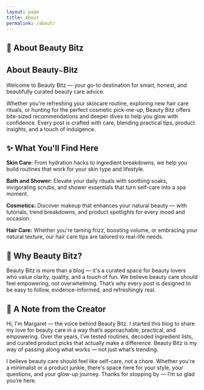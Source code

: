 ```yaml
---
layout: page
title: About
permalink: /about/
---
```


## 💖 About Beauty Bitz
<h2>About <span style="font-weight: bold; font-family: helveticaNeue;">Beauty~Bitz</span></h2>

Welcome to Beauty Bitz — your go-to destination for smart, honest, and beautifully curated beauty care advice.

Whether you're refreshing your skincare routine, exploring new hair care rituals, or hunting for the perfect cosmetic pick-me-up, Beauty Bitz offers bite-sized recommendations and deeper dives to help you glow with confidence. Every post is crafted with care, blending practical tips, product insights, and a touch of indulgence.

## ✨ What You'll Find Here
**Skin Care:** From hydration hacks to ingredient breakdowns, we help you build routines that work for your skin type and lifestyle.

**Bath and Shower:** Elevate your daily rituals with soothing soaks, invigorating scrubs, and shower essentials that turn self-care into a spa moment.

**Cosmetics:** Discover makeup that enhances your natural beauty — with tutorials, trend breakdowns, and product spotlights for every mood and occasion.

**Hair Care:** Whether you're taming frizz, boosting volume, or embracing your natural texture, our hair care tips are tailored to real-life needs.

## 🌸 Why Beauty Bitz?
Beauty Bitz is more than a blog — it's a curated space for beauty lovers who value clarity, quality, and a touch of fun. We believe beauty care should feel empowering, not overwhelming. That’s why every post is designed to be easy to follow, evidence-informed, and refreshingly real.

## 💬 A Note from the Creator
Hi, I'm Margaret — the voice behind Beauty Bitz. I started this blog to share my love for beauty care in a way that’s approachable, practical, and empowering. Over the years, I’ve tested routines, decoded ingredient lists, and curated product picks that actually make a difference. Beauty Bitz is my way of passing along what works — not just what’s trending.

I believe beauty care should feel like self-care, not a chore. Whether you're a minimalist or a product junkie, there's space here for your style, your questions, and your glow-up journey. Thanks for stopping by — I’m so glad you’re here.

<style>
  @media only screen and (min-width: 820px) and (max-width: 2000px) {
  /* Indent Content  */  
  .site-name {
    margin-top: -10px;
  }  

 .page {
    width: 800px;
    margin-left: 100px;
    margin-right: 50px;
  }

  } /*End Desktop */

   @media only screen and (max-width: 780px) { 
    .page {
    margin-left: 15px;
    margin-right: 20px;
    }

  } /* End Mobile */  
</style>
